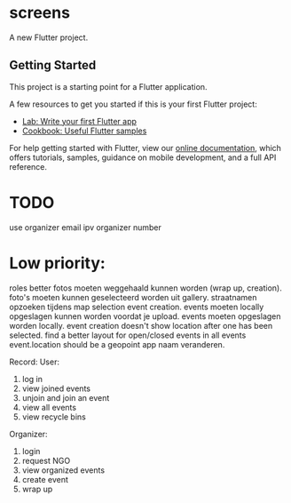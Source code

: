 # screens

A new Flutter project.

## Getting Started

This project is a starting point for a Flutter application.

A few resources to get you started if this is your first Flutter project:

- [Lab: Write your first Flutter app](https://flutter.dev/docs/get-started/codelab)
- [Cookbook: Useful Flutter samples](https://flutter.dev/docs/cookbook)

For help getting started with Flutter, view our
[online documentation](https://flutter.dev/docs), which offers tutorials,
samples, guidance on mobile development, and a full API reference.

# TODO 
use organizer email ipv organizer number

# Low priority:
roles better
fotos moeten weggehaald kunnen worden (wrap up, creation).
foto's moeten kunnen geselecteerd worden uit gallery.
straatnamen opzoeken tijdens map selection event creation.
events moeten locally opgeslagen kunnen worden voordat je upload.
events moeten opgeslagen worden locally.
event creation doesn't show location after one has been selected.
find a better layout for open/closed events in all events
event.location should be a geopoint
app naam veranderen. 

Record:
User:
1. log in
2. view joined events
3. unjoin and join an event
4. view all events
5. view recycle bins

Organizer:
1. login
2. request NGO
3. view organized events
4. create event
5. wrap up


